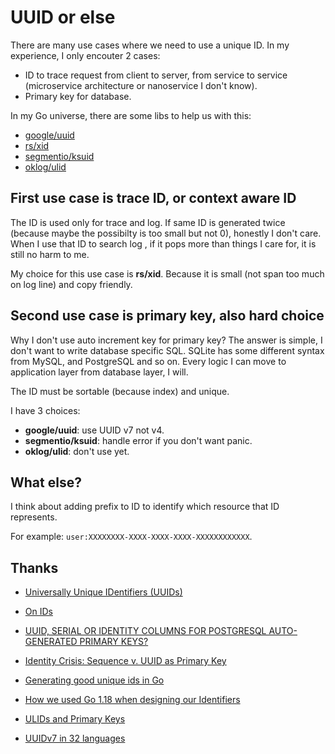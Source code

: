 # UUID or else

There are many use cases where we need to use a unique ID. In my experience, I
only encouter 2 cases:

- ID to trace request from client to server, from service to service
  (microservice architecture or nanoservice I don't know).
- Primary key for database.

In my Go universe, there are some libs to help us with this:

- [google/uuid](https://github.com/google/uuid)
- [rs/xid](https://github.com/rs/xid)
- [segmentio/ksuid](https://github.com/segmentio/ksuid)
- [oklog/ulid](https://github.com/oklog/ulid)

## First use case is trace ID, or context aware ID

The ID is used only for trace and log. If same ID is generated twice (because
maybe the possibilty is too small but not 0), honestly I don't care. When I use
that ID to search log , if it pops more than things I care for, it is still no
harm to me.

My choice for this use case is **rs/xid**. Because it is small (not span too
much on log line) and copy friendly.

## Second use case is primary key, also hard choice

Why I don't use auto increment key for primary key? The answer is simple, I
don't want to write database specific SQL. SQLite has some different syntax from
MySQL, and PostgreSQL and so on. Every logic I can move to application layer
from database layer, I will.

The ID must be sortable (because index) and unique.

I have 3 choices:

- **google/uuid**: use UUID v7 not v4.
- **segmentio/ksuid**: handle error if you don't want panic.
- **oklog/ulid**: don't use yet.

## What else?

I think about adding prefix to ID to identify which resource that ID represents.

For example: `user:XXXXXXXX-XXXX-XXXX-XXXX-XXXXXXXXXXXX`.

## Thanks

- [Universally Unique IDentifiers (UUIDs)](https://datatracker.ietf.org/doc/html/rfc9562)
- [On IDs](https://0pointer.net/blog/projects/ids.html)

- [UUID, SERIAL OR IDENTITY COLUMNS FOR POSTGRESQL AUTO-GENERATED PRIMARY KEYS?](https://www.cybertec-postgresql.com/en/uuid-serial-or-identity-columns-for-postgresql-auto-generated-primary-keys/)
- [Identity Crisis: Sequence v. UUID as Primary Key](https://brandur.org/nanoglyphs/026-ids)
- [Generating good unique ids in Go](https://blog.kowalczyk.info/article/JyRZ/generating-good-unique-ids-in-go.html)
- [How we used Go 1.18 when designing our Identifiers](https://encore.dev/blog/go-1.18-generic-identifiers)
- [ULIDs and Primary Keys](https://blog.daveallie.com/ulid-primary-keys)
- [UUIDv7 in 32 languages](https://antonz.org/uuidv7/)

